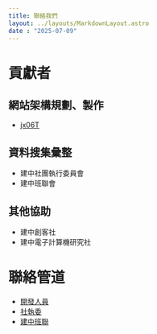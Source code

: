 ```yaml
---
title: 聯絡我們
layout: ../layouts/MarkdownLayout.astro
date : "2025-07-09"
---
```

# 貢獻者
## 網站架構規劃、製作
- [jx06T](https://github.com/jx06T)

## 資料搜集彙整
- 建中社團執行委員會
- 建中班聯會

## 其他協助
- 建中創客社
- 建中電子計算機研究社

# 聯絡管道
- [開發人員](https://github.com/jx06T)
- [社執委]()
- [建中班聯]()